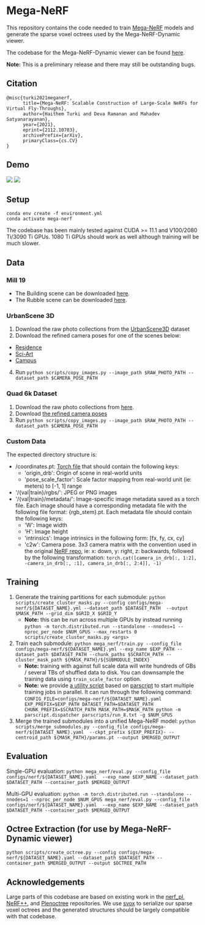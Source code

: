 # Mega-NeRF

This repository contains the code needed to train [Mega-NeRF](https://meganerf.cmusatyalab.org/) models and generate the sparse voxel octrees used by the Mega-NeRF-Dynamic viewer.

The codebase for the Mega-NeRF-Dynamic viewer can be found [here](https://github.com/cmusatyalab/mega-nerf-viewer).

**Note:** This is a preliminary release and there may still be outstanding bugs.

## Citation

```
@misc{turki2021meganerf,
      title={Mega-NeRF: Scalable Construction of Large-Scale NeRFs for Virtual Fly-Throughs}, 
      author={Haithem Turki and Deva Ramanan and Mahadev Satyanarayanan},
      year={2021},
      eprint={2112.10703},
      archivePrefix={arXiv},
      primaryClass={cs.CV}
}
```

## Demo
![](demo/rubble-orbit.gif)
![](demo/building-orbit.gif)

## Setup

```
conda env create -f environment.yml
conda activate mega-nerf
```

The codebase has been mainly tested against CUDA >= 11.1 and V100/2080 Ti/3090 Ti GPUs. 1080 Ti GPUs should work as well although training will be much slower.

## Data

### Mill 19

- The Building scene can be downloaded [here](https://storage.cmusatyalab.org/mega-nerf-data/building.tgz).
- The Rubble scene can be downloaded [here](https://storage.cmusatyalab.org/mega-nerf-data/rubble.tgz).

### UrbanScene 3D

1. Download the raw photo collections from the [UrbanScene3D](https://vcc.tech/UrbanScene3D/) dataset
2. Download the refined camera poses for one of the scenes below:
  - [Residence](https://storage.cmusatyalab.org/mega-nerf-data/residence.tgz)
  - [Sci-Art](https://storage.cmusatyalab.org/mega-nerf-data/sci-art.tgz)
  - [Campus](https://storage.cmusatyalab.org/mega-nerf-data/campus.tgz)
4. Run ```python scripts/copy_images.py --image_path $RAW_PHOTO_PATH --dataset_path $CAMERA_POSE_PATH```

### Quad 6k Dataset

1. Download the raw photo collections from [here](http://vision.soic.indiana.edu/disco_files/ArtsQuad_dataset.tar).
2. Download [the refined camera poses](https://storage.cmusatyalab.org/mega-nerf-data/quad.tgz)
3. Run ```python scripts/copy_images.py --image_path $RAW_PHOTO_PATH --dataset_path $CAMERA_POSE_PATH```

### Custom Data

The expected directory structure is:
- /coordinates.pt: [Torch file](https://pytorch.org/docs/stable/generated/torch.save.html) that should contain the following keys:
  - 'origin_drb': Origin of scene in real-world units
  - 'pose_scale_factor': Scale factor mapping from real-world unit (ie: meters) to [-1, 1] range
- '/{val|train}/rgbs/': JPEG or PNG images
- '/{val|train}/metadata/': Image-specific image metadata saved as a torch file. Each image should have a corresponding metadata file with the following file format: {rgb_stem}.pt. Each metadata file should contain the following keys:
  - 'W': Image width
  - 'H': Image height
  - 'intrinsics': Image intrinsics in the following form: [fx, fy, cx, cy]
  - 'c2w': Camera pose. 3x3 camera matrix with the convention used in the original [NeRF repo](https://github.com/bmild/nerf), ie: x: down, y: right, z: backwards, followed by the following transformation: ```torch.cat([camera_in_drb[:, 1:2], -camera_in_drb[:, :1], camera_in_drb[:, 2:4]], -1)```

## Training

1. Generate the training partitions for each submodule: ```python scripts/create_cluster_masks.py --config configs/mega-nerf/${DATASET_NAME}.yml --dataset_path $DATASET_PATH  --output $MASK_PATH --grid_dim $GRID_X $GRID_Y```
    - **Note:** this can be run across multiple GPUs by instead running ```python -m torch.distributed.run --standalone --nnodes=1 --nproc_per_node $NUM_GPUS --max_restarts 0 scripts/create_cluster_masks.py <args>```
2. Train each submodule: ```python mega_nerf/train.py --config_file configs/mega-nerf/${DATASET_NAME}.yml --exp_name $EXP_PATH --dataset_path $DATASET_PATH --chunk_paths $SCRATCH_PATH --cluster_mask_path ${MASK_PATH}/${SUBMODULE_INDEX}```
    - **Note:** training with against full scale data will write hundreds of GBs / several TBs of shuffled data to disk. You can downsample the training data using ```train_scale_factor``` option.
    - **Note:** we provide [a utility script](parscripts/run_8.txt) based on [parscript](https://github.com/mtli/parscript) to start multiple training jobs in parallel. It can run through the following command: ```CONFIG_FILE=configs/mega-nerf/${DATASET_NAME}.yaml EXP_PREFIX=$EXP_PATH DATASET_PATH=$DATASET_PATH CHUNK_PREFIX=$SCRATCH_PATH MASK_PATH=$MASK_PATH python -m parscript.dispatcher parscripts/run_8.txt -g $NUM_GPUS```
3. Merge the trained submodules into a unified Mega-NeRF model: ```python scripts/merge_submodules.py --config_file configs/mega-nerf/${DATASET_NAME}.yaml  --ckpt_prefix ${EXP_PREFIX}- --centroid_path ${MASK_PATH}/params.pt --output $MERGED_OUTPUT```

## Evaluation

Single-GPU evaluation: ```python mega_nerf/eval.py --config_file configs/nerf/${DATASET_NAME}.yaml  --exp_name $EXP_NAME --dataset_path $DATASET_PATH --container_path $MERGED_OUTPUT```

Multi-GPU evaluation: ```python -m torch.distributed.run --standalone --nnodes=1 --nproc_per_node $NUM_GPUS mega_nerf/eval.py --config_file configs/nerf/${DATASET_NAME}.yaml  --exp_name $EXP_NAME --dataset_path $DATASET_PATH --container_path $MERGED_OUTPUT```

## Octree Extraction (for use by Mega-NeRF-Dynamic viewer)

```
python scripts/create_octree.py --config configs/mega-nerf/${DATASET_NAME}.yaml --dataset_path $DATASET_PATH --container_path $MERGED_OUTPUT --output $OCTREE_PATH
 ```

## Acknowledgements

Large parts of this codebase are based on existing work in the [nerf_pl](https://github.com/kwea123/nerf_pl), [NeRF++](https://github.com/Kai-46/nerfplusplus), and [Plenoctree](https://github.com/sxyu/plenoctree) repositories. We use [svox](https://github.com/sxyu/svox) to serialize our sparse voxel octrees and the generated structures should be largely compatible with that codebase.
